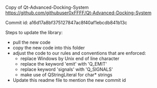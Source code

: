 Copy of Qt-Advanced-Docking-System
https://github.com/githubuser0xFFFF/Qt-Advanced-Docking-System

Commit id: a16d17a8bf375127847ac8f40af1ebcdb841b13c

Steps to update the library:
* pull the new code
* copy the new code into this folder
* adjust the code to our rules and conventions that are enforced:
    * replace Windows by Unix end of line character
    * replace the keyword 'emit' with 'Q_EMIT'
    * replace keyword 'signals' with 'Q_SIGNALS'
    * make use of QStringLiteral for char* strings
* Update this readme file to mention the new commit id
